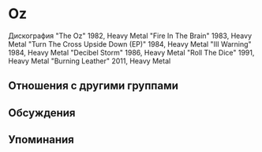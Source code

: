 # Oz

Дискография
"The Oz" 1982, Heavy Metal
"Fire In The Brain" 1983, Heavy Metal
"Turn The Cross Upside Down (EP)" 1984, Heavy Metal
"III Warning" 1984, Heavy Metal
"Decibel Storm" 1986, Heavy Metal
"Roll The Dice" 1991, Heavy Metal
"Burning Leather" 2011, Heavy Metal

## Отношения с другими группами


## Обсуждения


## Упоминания

